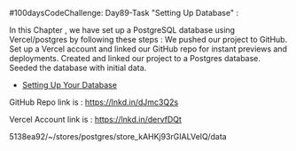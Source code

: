 #100daysCodeChallenge:
Day89-Task "Setting Up Database" :

In this Chapter , we have set up a PostgreSQL database using Vercel/postgres by following these steps :
We pushed our project to GitHub.
Set up a Vercel account and linked our GitHub repo for instant previews and deployments.
Created and linked our project to a Postgres database.
Seeded the database with initial data.

- [Setting Up Your Database](https://lnkd.in/dwmyaxNa
)

GitHub Repo link is :
https://lnkd.in/dJmc3Q2s


Vercel Account link is :
https://lnkd.in/dervfDQt

5138ea92/~/stores/postgres/store_kAHKj93rGIALVeIQ/data